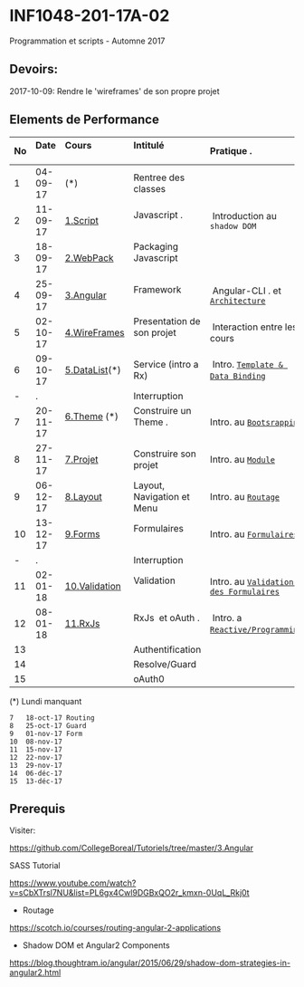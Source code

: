 # INF1048-201-17A-02
Programmation et scripts - Automne 2017

## Devoirs:

2017-10-09: Rendre le 'wireframes' de son propre projet

## Elements de Performance

|No| Date   | Cours                       | Intitulé                                |  Pratique .                            |
|--|--------|:----------------------------|:----------------------------------------|:---------------------------------------|
| 1|04-09-17| (*)                         | Rentree des classes                     |                                        |
| 2|11-09-17|[1.Script](1.Script)         | Javascript .                            |  Introduction au `shadow DOM`          |
| 3|18-09-17|[2.WebPack](2.WebPack)       | Packaging Javascript                    |                                        | 
| 4|25-09-17|[3.Angular](3.Angular)       | Framework                               |  Angular-CLI . et [`Architecture`](https://angular.io/guide/architecture) |
| 5|02-10-17|[4.WireFrames](4.WireFrames) | Presentation de son projet              |  Interaction entre les cours           |
| 6|09-10-17|[5.DataList](5.DataList)(*)  | Service (intro a Rx)                    |  Intro. [`Template & Data Binding`](https://angular.io/guide/displaying-data)  |
| -| .      |                             | Interruption                            |                                        |
| 7|20-11-17|[6.Theme](6.Theme) (*)       |  Construire un Theme .                  | Intro. au [`Bootsrapping`](https://angular.io/guide/bootstrapping)  |
| 8|27-11-17|[7.Projet](7.Projet)         | Construire son projet                   | Intro. au [`Module`](https://angular.io/guide/ngmodule) |
| 9|06-12-17|[8.Layout](8.Layout)         | Layout, Navigation et Menu              | Intro. au [`Routage`](https://angular.io/guide/router) |
|10|13-12-17|[9.Forms](9.Forms)           | Formulaires                             | Intro. au [`Formulaires`](https://angular.io/guide/user-input) |
| -| .      |                             | Interruption                            |                                        |
|11|02-01-18|[10.Validation](10.Validation)| Validation                                | Intro. au [`Validation des Formulaires`](https://angular.io/guide/form-validation) |
|12|08-01-18|[11.RxJs](11.RxJs)           | RxJs  et oAuth .                         |  Intro. a [`Reactive/Programming`](https://auth0.com/blog/understanding-reactive-programming-and-rxjs/) |
|13|        |                             | Authentification                        |                                        |
|14|        |                             | Resolve/Guard                           |                                        |
|15|        |                             | oAuth0                                  |                                        |

(*) Lundi manquant

```
7	18-oct-17 Routing
8	25-oct-17 Guard
9	01-nov-17 Form
10	08-nov-17 
11	15-nov-17
12	22-nov-17
13	29-nov-17
14	06-déc-17
15	13-déc-17
```

## Prerequis

Visiter:

https://github.com/CollegeBoreal/Tutoriels/tree/master/3.Angular

SASS Tutorial

https://www.youtube.com/watch?v=sCbXTrsl7NU&list=PL6gx4Cwl9DGBxQO2r_kmxn-0UqL_Rkj0t


* Routage

https://scotch.io/courses/routing-angular-2-applications

* Shadow DOM et Angular2 Components

https://blog.thoughtram.io/angular/2015/06/29/shadow-dom-strategies-in-angular2.html

